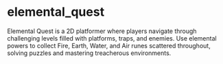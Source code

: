 # elemental_quest
Elemental Quest is a 2D platformer where players navigate through challenging levels filled with platforms, traps, and enemies. Use elemental powers to collect Fire, Earth, Water, and Air runes scattered throughout, solving puzzles and mastering treacherous environments.
